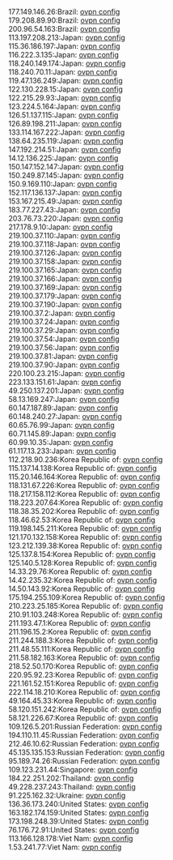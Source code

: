 177.149.146.26:Brazil: [ovpn config](vpn/177_149_146_26.ovpn)  
179.208.89.90:Brazil: [ovpn config](vpn/179_208_89_90.ovpn)  
200.96.54.163:Brazil: [ovpn config](vpn/200_96_54_163.ovpn)  
113.197.208.213:Japan: [ovpn config](vpn/113_197_208_213.ovpn)  
115.36.186.197:Japan: [ovpn config](vpn/115_36_186_197.ovpn)  
116.222.3.135:Japan: [ovpn config](vpn/116_222_3_135.ovpn)  
118.240.149.174:Japan: [ovpn config](vpn/118_240_149_174.ovpn)  
118.240.70.11:Japan: [ovpn config](vpn/118_240_70_11.ovpn)  
119.47.136.249:Japan: [ovpn config](vpn/119_47_136_249.ovpn)  
122.130.228.15:Japan: [ovpn config](vpn/122_130_228_15.ovpn)  
122.215.29.93:Japan: [ovpn config](vpn/122_215_29_93.ovpn)  
123.224.5.164:Japan: [ovpn config](vpn/123_224_5_164.ovpn)  
126.51.137.115:Japan: [ovpn config](vpn/126_51_137_115.ovpn)  
126.89.198.211:Japan: [ovpn config](vpn/126_89_198_211.ovpn)  
133.114.167.222:Japan: [ovpn config](vpn/133_114_167_222.ovpn)  
138.64.235.119:Japan: [ovpn config](vpn/138_64_235_119.ovpn)  
147.192.214.51:Japan: [ovpn config](vpn/147_192_214_51.ovpn)  
14.12.136.225:Japan: [ovpn config](vpn/14_12_136_225.ovpn)  
150.147.152.147:Japan: [ovpn config](vpn/150_147_152_147.ovpn)  
150.249.87.145:Japan: [ovpn config](vpn/150_249_87_145.ovpn)  
150.9.169.110:Japan: [ovpn config](vpn/150_9_169_110.ovpn)  
152.117.136.137:Japan: [ovpn config](vpn/152_117_136_137.ovpn)  
153.167.215.49:Japan: [ovpn config](vpn/153_167_215_49.ovpn)  
183.77.227.43:Japan: [ovpn config](vpn/183_77_227_43.ovpn)  
203.76.73.220:Japan: [ovpn config](vpn/203_76_73_220.ovpn)  
217.178.9.10:Japan: [ovpn config](vpn/217_178_9_10.ovpn)  
219.100.37.110:Japan: [ovpn config](vpn/219_100_37_110.ovpn)  
219.100.37.118:Japan: [ovpn config](vpn/219_100_37_118.ovpn)  
219.100.37.126:Japan: [ovpn config](vpn/219_100_37_126.ovpn)  
219.100.37.158:Japan: [ovpn config](vpn/219_100_37_158.ovpn)  
219.100.37.165:Japan: [ovpn config](vpn/219_100_37_165.ovpn)  
219.100.37.166:Japan: [ovpn config](vpn/219_100_37_166.ovpn)  
219.100.37.169:Japan: [ovpn config](vpn/219_100_37_169.ovpn)  
219.100.37.179:Japan: [ovpn config](vpn/219_100_37_179.ovpn)  
219.100.37.190:Japan: [ovpn config](vpn/219_100_37_190.ovpn)  
219.100.37.2:Japan: [ovpn config](vpn/219_100_37_2.ovpn)  
219.100.37.24:Japan: [ovpn config](vpn/219_100_37_24.ovpn)  
219.100.37.29:Japan: [ovpn config](vpn/219_100_37_29.ovpn)  
219.100.37.54:Japan: [ovpn config](vpn/219_100_37_54.ovpn)  
219.100.37.56:Japan: [ovpn config](vpn/219_100_37_56.ovpn)  
219.100.37.81:Japan: [ovpn config](vpn/219_100_37_81.ovpn)  
219.100.37.90:Japan: [ovpn config](vpn/219_100_37_90.ovpn)  
220.100.23.215:Japan: [ovpn config](vpn/220_100_23_215.ovpn)  
223.133.151.61:Japan: [ovpn config](vpn/223_133_151_61.ovpn)  
49.250.137.201:Japan: [ovpn config](vpn/49_250_137_201.ovpn)  
58.13.169.247:Japan: [ovpn config](vpn/58_13_169_247.ovpn)  
60.147.187.89:Japan: [ovpn config](vpn/60_147_187_89.ovpn)  
60.148.240.27:Japan: [ovpn config](vpn/60_148_240_27.ovpn)  
60.65.76.99:Japan: [ovpn config](vpn/60_65_76_99.ovpn)  
60.71.145.89:Japan: [ovpn config](vpn/60_71_145_89.ovpn)  
60.99.10.35:Japan: [ovpn config](vpn/60_99_10_35.ovpn)  
61.117.13.233:Japan: [ovpn config](vpn/61_117_13_233.ovpn)  
112.218.90.236:Korea Republic of: [ovpn config](vpn/112_218_90_236.ovpn)  
115.137.14.138:Korea Republic of: [ovpn config](vpn/115_137_14_138.ovpn)  
115.20.146.164:Korea Republic of: [ovpn config](vpn/115_20_146_164.ovpn)  
118.131.67.226:Korea Republic of: [ovpn config](vpn/118_131_67_226.ovpn)  
118.217.158.112:Korea Republic of: [ovpn config](vpn/118_217_158_112.ovpn)  
118.223.207.64:Korea Republic of: [ovpn config](vpn/118_223_207_64.ovpn)  
118.38.35.202:Korea Republic of: [ovpn config](vpn/118_38_35_202.ovpn)  
118.46.62.53:Korea Republic of: [ovpn config](vpn/118_46_62_53.ovpn)  
119.198.145.211:Korea Republic of: [ovpn config](vpn/119_198_145_211.ovpn)  
121.170.132.158:Korea Republic of: [ovpn config](vpn/121_170_132_158.ovpn)  
123.212.139.38:Korea Republic of: [ovpn config](vpn/123_212_139_38.ovpn)  
125.137.8.154:Korea Republic of: [ovpn config](vpn/125_137_8_154.ovpn)  
125.140.5.128:Korea Republic of: [ovpn config](vpn/125_140_5_128.ovpn)  
14.33.29.76:Korea Republic of: [ovpn config](vpn/14_33_29_76.ovpn)  
14.42.235.32:Korea Republic of: [ovpn config](vpn/14_42_235_32.ovpn)  
14.50.143.92:Korea Republic of: [ovpn config](vpn/14_50_143_92.ovpn)  
175.194.255.109:Korea Republic of: [ovpn config](vpn/175_194_255_109.ovpn)  
210.223.25.185:Korea Republic of: [ovpn config](vpn/210_223_25_185.ovpn)  
210.91.103.248:Korea Republic of: [ovpn config](vpn/210_91_103_248.ovpn)  
211.193.47.1:Korea Republic of: [ovpn config](vpn/211_193_47_1.ovpn)  
211.196.15.2:Korea Republic of: [ovpn config](vpn/211_196_15_2.ovpn)  
211.244.188.3:Korea Republic of: [ovpn config](vpn/211_244_188_3.ovpn)  
211.48.55.111:Korea Republic of: [ovpn config](vpn/211_48_55_111.ovpn)  
211.58.182.163:Korea Republic of: [ovpn config](vpn/211_58_182_163.ovpn)  
218.52.50.170:Korea Republic of: [ovpn config](vpn/218_52_50_170.ovpn)  
220.95.92.23:Korea Republic of: [ovpn config](vpn/220_95_92_23.ovpn)  
221.161.52.151:Korea Republic of: [ovpn config](vpn/221_161_52_151.ovpn)  
222.114.18.210:Korea Republic of: [ovpn config](vpn/222_114_18_210.ovpn)  
49.164.45.33:Korea Republic of: [ovpn config](vpn/49_164_45_33.ovpn)  
58.120.151.242:Korea Republic of: [ovpn config](vpn/58_120_151_242.ovpn)  
58.121.226.67:Korea Republic of: [ovpn config](vpn/58_121_226_67.ovpn)  
109.126.5.201:Russian Federation: [ovpn config](vpn/109_126_5_201.ovpn)  
194.110.11.45:Russian Federation: [ovpn config](vpn/194_110_11_45.ovpn)  
212.46.10.62:Russian Federation: [ovpn config](vpn/212_46_10_62.ovpn)  
45.135.135.153:Russian Federation: [ovpn config](vpn/45_135_135_153.ovpn)  
95.189.74.26:Russian Federation: [ovpn config](vpn/95_189_74_26.ovpn)  
109.123.231.44:Singapore: [ovpn config](vpn/109_123_231_44.ovpn)  
184.22.251.202:Thailand: [ovpn config](vpn/184_22_251_202.ovpn)  
49.228.237.243:Thailand: [ovpn config](vpn/49_228_237_243.ovpn)  
91.225.162.32:Ukraine: [ovpn config](vpn/91_225_162_32.ovpn)  
136.36.173.240:United States: [ovpn config](vpn/136_36_173_240.ovpn)  
163.182.174.159:United States: [ovpn config](vpn/163_182_174_159.ovpn)  
173.198.248.39:United States: [ovpn config](vpn/173_198_248_39.ovpn)  
76.176.72.91:United States: [ovpn config](vpn/76_176_72_91.ovpn)  
113.166.128.178:Viet Nam: [ovpn config](vpn/113_166_128_178.ovpn)  
1.53.241.77:Viet Nam: [ovpn config](vpn/1_53_241_77.ovpn)  
